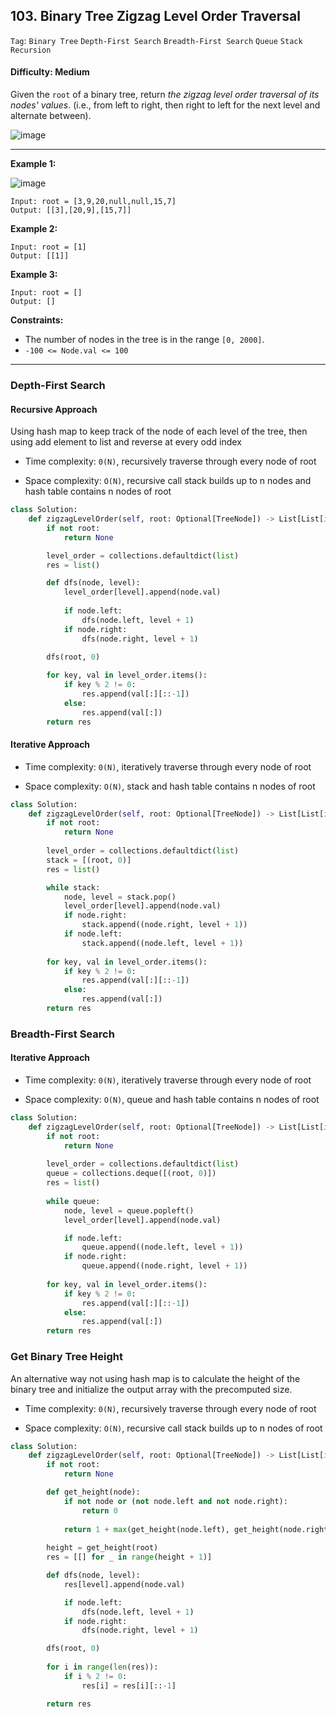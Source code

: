 ## 103. Binary Tree Zigzag Level Order Traversal

```Tag```: ```Binary Tree``` ```Depth-First Search``` ```Breadth-First Search``` ```Queue``` ```Stack``` ```Recursion```

#### Difficulty: Medium

Given the ```root``` of a binary tree, return _the zigzag level order traversal of its nodes' values_. (i.e., from left to right, then right to left for the next level and alternate between).

![image](https://user-images.githubusercontent.com/35042430/219906380-80d3dff1-02dd-4ca5-b15a-ebe727931741.png)

---

__Example 1:__

![image](https://assets.leetcode.com/uploads/2021/02/19/tree1.jpg)
```
Input: root = [3,9,20,null,null,15,7]
Output: [[3],[20,9],[15,7]]
```

__Example 2:__
```
Input: root = [1]
Output: [[1]]
```

__Example 3:__
```
Input: root = []
Output: []
```

__Constraints:__

- The number of nodes in the tree is in the range ```[0, 2000]```.
- ```-100 <= Node.val <= 100```

---

### Depth-First Search

#### Recursive Approach

Using hash map to keep track of the node of each level of the tree, then using add element to list and reverse at every odd index

- Time complexity: ```0(N)```, recursively traverse through every node of root

- Space complexity: ```O(N)```, recursive call stack builds up to n nodes and hash table contains n nodes of root

```Python
class Solution:
    def zigzagLevelOrder(self, root: Optional[TreeNode]) -> List[List[int]]:
        if not root:
            return None

        level_order = collections.defaultdict(list)
        res = list()

        def dfs(node, level):
            level_order[level].append(node.val)
            
            if node.left:
                dfs(node.left, level + 1)
            if node.right:
                dfs(node.right, level + 1)

        dfs(root, 0)
        
        for key, val in level_order.items():
            if key % 2 != 0:
                res.append(val[:][::-1])
            else:
                res.append(val[:])
        return res
```

#### Iterative Approach

- Time complexity: ```0(N)```, iteratively traverse through every node of root

- Space complexity: ```O(N)```, stack and hash table contains n nodes of root

```Python
class Solution:
    def zigzagLevelOrder(self, root: Optional[TreeNode]) -> List[List[int]]:
        if not root:
            return None
        
        level_order = collections.defaultdict(list)
        stack = [(root, 0)]
        res = list()

        while stack:
            node, level = stack.pop()
            level_order[level].append(node.val)
            if node.right:
                stack.append((node.right, level + 1))
            if node.left:
                stack.append((node.left, level + 1))
        
        for key, val in level_order.items():
            if key % 2 != 0:
                res.append(val[:][::-1])
            else:
                res.append(val[:])
        return res
```

### Breadth-First Search

#### Iterative Approach

- Time complexity: ```0(N)```, iteratively traverse through every node of root

- Space complexity: ```O(N)```, queue and hash table contains n nodes of root

```Python
class Solution:
    def zigzagLevelOrder(self, root: Optional[TreeNode]) -> List[List[int]]:
        if not root:
            return None
        
        level_order = collections.defaultdict(list)
        queue = collections.deque([(root, 0)])
        res = list()
        
        while queue:
            node, level = queue.popleft()
            level_order[level].append(node.val)

            if node.left:
                queue.append((node.left, level + 1))
            if node.right:
                queue.append((node.right, level + 1))
        
        for key, val in level_order.items():
            if key % 2 != 0:
                res.append(val[:][::-1])
            else:
                res.append(val[:])
        return res
```

### Get Binary Tree Height

An alternative way not using hash map is to calculate the height of the binary tree and initialize the output array with the precomputed size.

- Time complexity: ```0(N)```, recursively traverse through every node of root

- Space complexity: ```O(N)```, recursive call stack builds up to n nodes of root

```Python
class Solution:
    def zigzagLevelOrder(self, root: Optional[TreeNode]) -> List[List[int]]:
        if not root:
            return None

        def get_height(node):
            if not node or (not node.left and not node.right):
                return 0
            
            return 1 + max(get_height(node.left), get_height(node.right))
                
        height = get_height(root)
        res = [[] for _ in range(height + 1)]

        def dfs(node, level):
            res[level].append(node.val)

            if node.left:
                dfs(node.left, level + 1)
            if node.right:
                dfs(node.right, level + 1)

        dfs(root, 0)
        
        for i in range(len(res)):
            if i % 2 != 0:
                res[i] = res[i][::-1]

        return res
```
